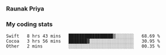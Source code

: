 ### Raunak Priya

### My coding stats

<!--START_SECTION:waka-->
```text
Swift   8 hrs 43 mins   █████████████████▒░░░░░░░   68.69 % 
Cocoa   3 hrs 56 mins   ███████▓░░░░░░░░░░░░░░░░░   30.95 % 
Other   2 mins          ░░░░░░░░░░░░░░░░░░░░░░░░░   00.35 % 
```
<!--END_SECTION:waka-->
